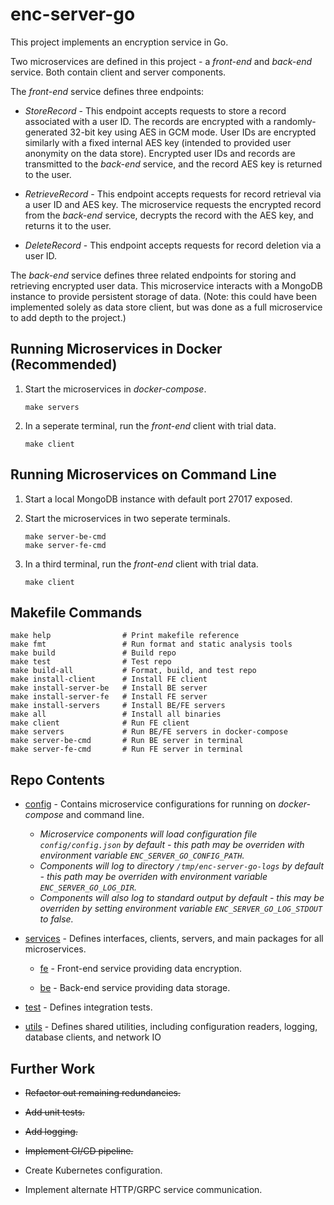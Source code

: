 # enc-server-go #
This project implements an encryption service in Go.

Two microservices are defined in this project - a _front-end_ and _back-end_ service. Both contain client and server components.

The _front-end_ service defines three endpoints:

* _StoreRecord_ - This endpoint accepts requests to store a record associated with a user ID. The records are encrypted with a randomly-generated 32-bit key using AES in GCM mode. User IDs are encrypted similarly with a fixed internal AES key (intended to provided user anonymity on the data store). Encrypted user IDs and records are transmitted to the _back-end_ service, and the record AES key is returned to the user.
	
* _RetrieveRecord_ - This endpoint accepts requests for record retrieval via a user ID and AES key. The microservice requests the encrypted record from the _back-end_ service, decrypts the record with the AES key, and returns it to the user. 

* _DeleteRecord_ - This endpoint accepts requests for record deletion via a user ID. 
	
The _back-end_ service defines three related endpoints for storing and retrieving encrypted user data. This microservice interacts with a MongoDB instance to provide persistent storage of data. (Note: this could have been implemented solely as data store client, but was done as a full microservice to add depth to the project.)

## Running Microservices in Docker (Recommended) ##
1. Start the microservices in _docker-compose_.
    ```
    make servers
    ```
2. In a seperate terminal, run the _front-end_ client with trial data.
    ```
    make client
    ```
    
## Running Microservices on Command Line ##
1. Start a local MongoDB instance with default port 27017 exposed.

2. Start the microservices in two seperate terminals.
    ```
    make server-be-cmd
    make server-fe-cmd
    ```
2. In a third terminal, run the _front-end_ client with trial data.
    ```
    make client
    ```
    
## Makefile Commands ##
```
make help                # Print makefile reference
make fmt                 # Run format and static analysis tools
make build               # Build repo
make test                # Test repo
make build-all           # Format, build, and test repo
make install-client      # Install FE client
make install-server-be   # Install BE server
make install-server-fe   # Install FE server
make install-servers     # Install BE/FE servers
make all                 # Install all binaries
make client              # Run FE client
make servers             # Run BE/FE servers in docker-compose
make server-be-cmd       # Run BE server in terminal
make server-fe-cmd       # Run FE server in terminal
```
 
## Repo Contents ##
* [config](config) - Contains microservice configurations for running on _docker-compose_ and command line. 
    * _Microservice components will load configuration file `config/config.json` by default - this path may be overriden with environment variable `ENC_SERVER_GO_CONFIG_PATH`._
    * _Components will log to directory `/tmp/enc-server-go-logs` by default - this path may be overriden with environment variable `ENC_SERVER_GO_LOG_DIR`._
    * _Components will also log to standard output by default - this may be overriden by setting environment variable `ENC_SERVER_GO_LOG_STDOUT` to false._

* [services](services) - Defines interfaces, clients, servers, and main packages for all microservices.

	* [fe](services/fe) - Front-end service providing data encryption.

	* [be](services/be) - Back-end service providing data storage.

* [test](test) - Defines integration tests.

* [utils](utils) - Defines shared utilities, including configuration readers, logging, database clients, and network IO

## Further Work ##

* ~~Refactor out remaining redundancies.~~

* ~~Add unit tests.~~

* ~~Add logging.~~

* ~~Implement CI/CD pipeline.~~

* Create Kubernetes configuration.

* Implement alternate HTTP/GRPC service communication.
